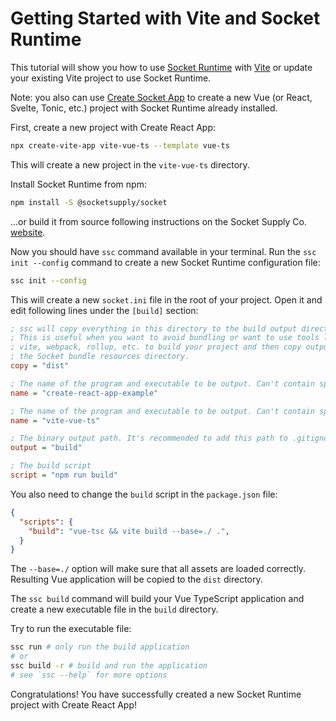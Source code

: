 # Getting Started with Vite and Socket Runtime

This tutorial will show you how to use [Socket Runtime](https://github.com/socketsupply/socket)
with [Vite](https://vitejs.dev) or update your existing Vite project to use Socket Runtime.

Note: you also can use [Create Socket App](https://github.com/socketsupply/create-socket-app) to create a new
Vue (or React, Svelte, Tonic, etc.) project with Socket Runtime already installed.

First, create a new project with Create React App:

```bash
npx create-vite-app vite-vue-ts --template vue-ts
```

This will create a new project in the `vite-vue-ts` directory.

Install Socket Runtime from npm:

```bash
npm install -S @socketsupply/socket
```

...or build it from source following instructions on the Socket Supply Co. [website](https://socketsupply.co).

Now you should have `ssc` command available in your terminal. Run the `ssc init --config` command to create a new Socket Runtime configuration file:

```bash
ssc init --config
```

This will create a new `socket.ini` file in the root of your project. Open it and edit following lines under
the `[build]` section:

```ini
; ssc will copy everything in this directory to the build output directory.
; This is useful when you want to avoid bundling or want to use tools like
; vite, webpack, rollup, etc. to build your project and then copy output to
; the Socket bundle resources directory.
copy = "dist"

; The name of the program and executable to be output. Can't contain spaces or special characters. Required field.
name = "create-react-app-example"

; The name of the program and executable to be output. Can't contain spaces or special characters. Required field.
name = "vite-vue-ts"

; The binary output path. It's recommended to add this path to .gitignore.
output = "build"

; The build script
script = "npm run build"
```

You also need to change the `build` script in the `package.json` file:

```json
{
  "scripts": {
    "build": "vue-tsc && vite build --base=./ .",
  }
}
```

The `--base=./` option will make sure that all assets are loaded correctly. Resulting Vue application will be copied to the `dist` directory.

The `ssc build` command will build your Vue TypeScript application and create a new executable file in the `build` directory.

Try to run the executable file:

```bash
ssc run # only run the build application
# or
ssc build -r # build and run the application
# see `ssc --help` for more options
```

Congratulations! You have successfully created a new Socket Runtime project with Create React App!

